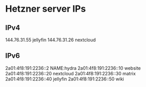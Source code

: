 # Hetzner server IPs

## IPv4
144.76.31.55 jellyfin
144.76.31.26 nextcloud

## IPv6
2a01:4f8:191:2236::2 NAME:hydra
2a01:4f8:191:2236::10 website
2a01:4f8:191:2236::20 nextcloud
2a01:4f8:191:2236::30 matrix
2a01:4f8:191:2236::40 jellyfin
2a01:4f8:191:2236::50 wiki
